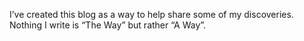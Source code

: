 I’ve created this blog as a way to help share some of my discoveries. <br/>
Nothing I write is “The Way” but rather “A Way”.

